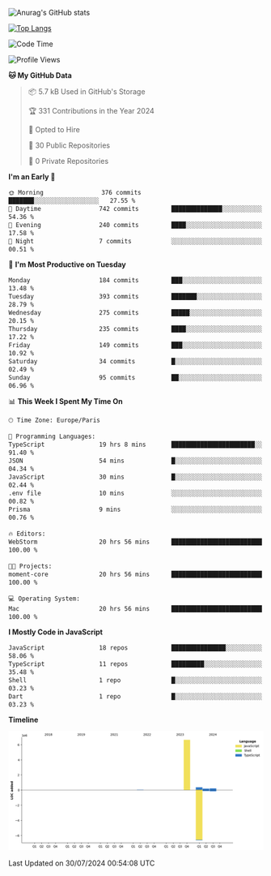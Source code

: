 ![Anurag's GitHub stats](https://github-readme-stats.vercel.app/api?username=sufiane&theme=dark&show_icons=true&count_private=true)


[![Top Langs](https://github-readme-stats.vercel.app/api/top-langs/?username=sufiane&layout=compact)](https://github.com/anuraghazra/github-readme-stats)

<!--START_SECTION:waka-->
![Code Time](http://img.shields.io/badge/Code%20Time-1%2C161%20hrs%2032%20mins-blue)

![Profile Views](http://img.shields.io/badge/Profile%20Views-13-blue)

**🐱 My GitHub Data** 

> 📦 5.7 kB Used in GitHub's Storage 
 > 
> 🏆 331 Contributions in the Year 2024
 > 
> 💼 Opted to Hire
 > 
> 📜 30 Public Repositories 
 > 
> 🔑 0 Private Repositories 
 > 
**I'm an Early 🐤** 

```text
🌞 Morning                376 commits         ███████░░░░░░░░░░░░░░░░░░   27.55 % 
🌆 Daytime                742 commits         ██████████████░░░░░░░░░░░   54.36 % 
🌃 Evening                240 commits         ████░░░░░░░░░░░░░░░░░░░░░   17.58 % 
🌙 Night                  7 commits           ░░░░░░░░░░░░░░░░░░░░░░░░░   00.51 % 
```
📅 **I'm Most Productive on Tuesday** 

```text
Monday                   184 commits         ███░░░░░░░░░░░░░░░░░░░░░░   13.48 % 
Tuesday                  393 commits         ███████░░░░░░░░░░░░░░░░░░   28.79 % 
Wednesday                275 commits         █████░░░░░░░░░░░░░░░░░░░░   20.15 % 
Thursday                 235 commits         ████░░░░░░░░░░░░░░░░░░░░░   17.22 % 
Friday                   149 commits         ███░░░░░░░░░░░░░░░░░░░░░░   10.92 % 
Saturday                 34 commits          █░░░░░░░░░░░░░░░░░░░░░░░░   02.49 % 
Sunday                   95 commits          ██░░░░░░░░░░░░░░░░░░░░░░░   06.96 % 
```


📊 **This Week I Spent My Time On** 

```text
🕑︎ Time Zone: Europe/Paris

💬 Programming Languages: 
TypeScript               19 hrs 8 mins       ███████████████████████░░   91.40 % 
JSON                     54 mins             █░░░░░░░░░░░░░░░░░░░░░░░░   04.34 % 
JavaScript               30 mins             █░░░░░░░░░░░░░░░░░░░░░░░░   02.44 % 
.env file                10 mins             ░░░░░░░░░░░░░░░░░░░░░░░░░   00.82 % 
Prisma                   9 mins              ░░░░░░░░░░░░░░░░░░░░░░░░░   00.76 % 

🔥 Editors: 
WebStorm                 20 hrs 56 mins      █████████████████████████   100.00 % 

🐱‍💻 Projects: 
moment-core              20 hrs 56 mins      █████████████████████████   100.00 % 

💻 Operating System: 
Mac                      20 hrs 56 mins      █████████████████████████   100.00 % 
```

**I Mostly Code in JavaScript** 

```text
JavaScript               18 repos            ███████████████░░░░░░░░░░   58.06 % 
TypeScript               11 repos            █████████░░░░░░░░░░░░░░░░   35.48 % 
Shell                    1 repo              █░░░░░░░░░░░░░░░░░░░░░░░░   03.23 % 
Dart                     1 repo              █░░░░░░░░░░░░░░░░░░░░░░░░   03.23 % 
```



**Timeline**

![Lines of Code chart](https://raw.githubusercontent.com/Sufiane/Sufiane/main/assets/bar_graph.png)


 Last Updated on 30/07/2024 00:54:08 UTC
<!--END_SECTION:waka-->


<!--
**Sufiane/sufiane** is a ✨ _special_ ✨ repository because its `README.md` (this file) appears on your GitHub profile.

Here are some ideas to get you started:

- 🔭 I’m currently working on ...
- 🌱 I’m currently learning ...
- 👯 I’m looking to collaborate on ...
- 🤔 I’m looking for help with ...
- 💬 Ask me about ...
- 📫 How to reach me: ...
- 😄 Pronouns: ...
- ⚡ Fun fact: ...
-->
